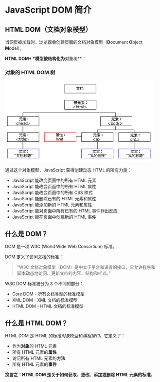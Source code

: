 # JavaScript DOM 简介

## HTML DOM（文档对象模型）

当网页被加载时，浏览器会创建页面的文档对象模型（**D**ocument **O**bject **M**odel）。

**HTML DOM\* \*模型被结构化为**对象树\*\*：

### 对象的 HTML DOM 树

![DOM HTML 树](10%20JS%20DOM%20%E7%AE%80%E4%BB%8B.assets/ct_htmltree.gif)

通过这个对象模型，JavaScript 获得创建动态 HTML 的所有力量：

- JavaScript 能改变页面中的所有 HTML 元素
- JavaScript 能改变页面中的所有 HTML 属性
- JavaScript 能改变页面中的所有 CSS 样式
- JavaScript 能删除已有的 HTML 元素和属性
- JavaScript 能添加新的 HTML 元素和属性
- JavaScript 能对页面中所有已有的 HTML 事件作出反应
- JavaScript 能在页面中创建新的 HTML 事件

## 什么是 DOM？

DOM 是一项 W3C (World Wide Web Consortium) 标准。

DOM 定义了访问文档的标准：

> “W3C 文档对象模型（DOM）是中立于平台和语言的接口，它允许程序和脚本动态地访问、更新文档的内容、结构和样式。”

W3C DOM 标准被分为 3 个不同的部分：

- Core DOM - 所有文档类型的标准模型
- XML DOM - XML 文档的标准模型
- HTML DOM - HTML 文档的标准模型

## 什么是 HTML DOM？

HTML DOM 是 HTML 的标准*对象*模型和*编程接口*。它定义了：

- 作为**对象**的 HTML 元素
- 所有 HTML 元素的**属性**
- 访问所有 HTML 元素的**方法**
- 所有 HTML 元素的**事件**

**换言之：HTML DOM 是关于如何获取、更改、添加或删除 HTML 元素的标准**。

